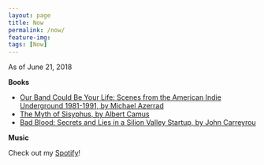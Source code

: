 ```yaml
---
layout: page
title: Now
permalink: /now/
feature-img:
tags: [Now]
---
```


As of June 21, 2018

**Books**

* [Our Band Could Be Your Life: Scenes from the American Indie Underground 1981-1991, by Michael Azerrad](http://a.co/9RvxHe2)
* [The Myth of Sisyphus, by Albert Camus](http://a.co/eP5aELn)
* [Bad Blood: Secrets and Lies in a Silion Valley Startup, by John Carreyrou](http://a.co/hFlzbYQ)

**Music**

Check out my [Spotify](https://open.spotify.com/user/iedy3su2rmbflgr9tw3tu52zk?si=O-y6clQhQmadsasQCnPUTQ)!
